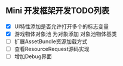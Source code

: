 ## Mini 开发框架开发TODO列表
- [x] UI特性添加是否允许打开多个的标志变量
- [x] 游戏物体对象池 为对象添加 对象池物体基类
- [ ] 扩展AssetBundle资源加载方式
- [ ] 查看ResourceRequest源码实现
- [ ] 增加Debug界面
